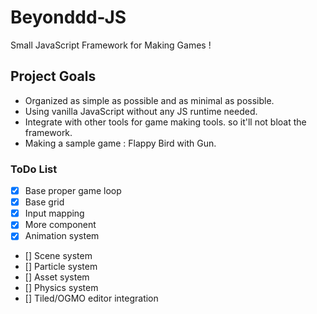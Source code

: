 # Beyonddd-JS
 Small JavaScript Framework for Making Games !

## Project Goals
- Organized as simple as possible and as minimal as possible.
- Using vanilla JavaScript without any JS runtime needed.
- Integrate with other tools for game making tools. so it'll not bloat the framework.
- Making a sample game : Flappy Bird with Gun.

### ToDo List
- [x] Base proper game loop
- [x] Base grid
- [X] Input mapping
- [X] More component
- [X] Animation system
- [] Scene system
- [] Particle system
- [] Asset system
- [] Physics system
- [] Tiled/OGMO editor integration